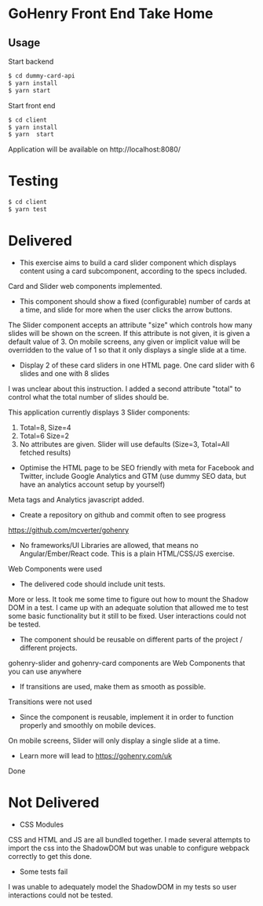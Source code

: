 # GoHenry Front End Take Home

## Usage

Start backend

```sh
$ cd dummy-card-api
$ yarn install
$ yarn start
```

Start front end

```sh
$ cd client
$ yarn install
$ yarn  start
```

Application will be available on http://localhost:8080/

# Testing

```sh
$ cd client
$ yarn test
```

# Delivered

- This exercise aims to build a card slider component which displays content using a card subcomponent, according to the specs included.

Card and Slider web components implemented.

- This component should show a fixed (configurable) number of cards at a time, and slide for more when the user clicks the arrow buttons.

The Slider component accepts an attribute "size" which controls how many slides will be shown on the screen. If this attribute is not given, it is given a default value of 3. On mobile screens, any given or implicit value will be overridden to the value of 1 so that it only displays a single slide at a time.

- Display 2 of these card sliders in one HTML page. One card slider with 6 slides and one with 8 slides

I was unclear about this instruction. I added a second attribute "total" to control what the total number of slides should be.

This application currently displays 3 Slider components:

1. Total=8, Size=4
2. Total=6 Size=2
3. No attributes are given. Slider will use defaults (Size=3, Total=All fetched results)

- Optimise the HTML page to be SEO friendly with meta for Facebook and Twitter, include Google Analytics and GTM (use dummy SEO data, but have an analytics account setup by yourself)

Meta tags and Analytics javascript added.

- Create a repository on github and commit often to see progress

https://github.com/mcverter/gohenry

- No frameworks/UI Libraries are allowed, that means no Angular/Ember/React code. This is a plain HTML/CSS/JS exercise.

Web Components were used

- The delivered code should include unit tests.

More or less. It took me some time to figure out how to mount the Shadow DOM in a test. I came up with an adequate solution that allowed me to test some basic functionality but it still to be fixed. User interactions could not be tested.

- The component should be reusable on different parts of the project / different projects.

gohenry-slider and gohenry-card components are Web Components that you can use anywhere

- If transitions are used, make them as smooth as possible.

Transitions were not used

- Since the component is reusable, implement it in order to function properly and smoothly on mobile devices.

On mobile screens, Slider will only display a single slide at a time.

- Learn more will lead to https://gohenry.com/uk

Done

# Not Delivered

- CSS Modules

CSS and HTML and JS are all bundled together. I made several attempts to import the css into the ShadowDOM but was unable to configure webpack correctly to get this done.

- Some tests fail

I was unable to adequately model the ShadowDOM in my tests so user interactions could not be tested.
